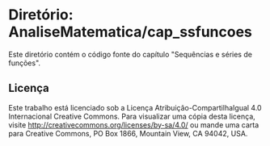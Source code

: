 # Diretório: AnaliseMatematica/cap_ssfuncoes

Este diretório contém o código fonte do capítulo "Sequências e séries de funções".

## Licença

Este trabalho está licenciado sob a Licença Atribuição-CompartilhaIgual 4.0 Internacional Creative Commons. Para visualizar uma cópia desta licença, visite http://creativecommons.org/licenses/by-sa/4.0/ ou mande uma carta para Creative Commons, PO Box 1866, Mountain View, CA 94042, USA.
